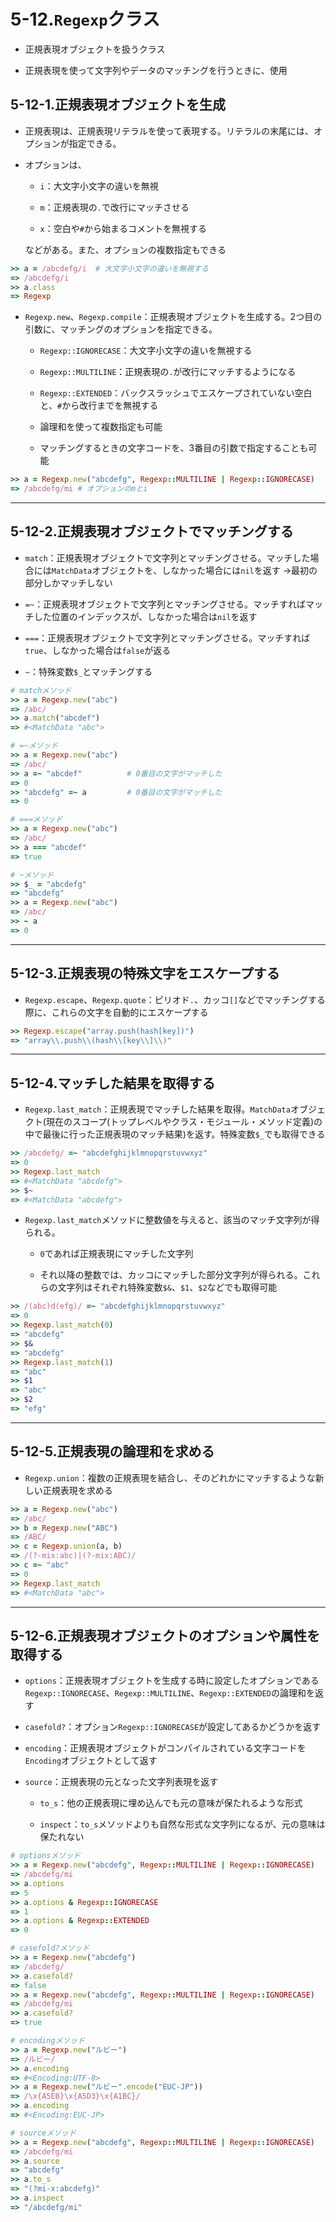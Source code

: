 5-12.`Regexp`クラス
==================

* 正規表現オブジェクトを扱うクラス

* 正規表現を使って文字列やデータのマッチングを行うときに、使用

## 5-12-1.正規表現オブジェクトを生成

* 正規表現は、正規表現リテラルを使って表現する。リテラルの末尾には、オプションが指定できる。

* オプションは、

  * `i`：大文字小文字の違いを無視

  * `m`：正規表現の`.`で改行にマッチさせる

  * `x`：空白や`#`から始まるコメントを無視する

  などがある。また、オプションの複数指定もできる

```ruby
>> a = /abcdefg/i  # 大文字小文字の違いを無視する
=> /abcdefg/i
>> a.class
=> Regexp
```

* `Regexp.new`、`Regexp.compile`：正規表現オブジェクトを生成する。2つ目の引数に、マッチングのオプションを指定できる。

  * `Regexp::IGNORECASE`：大文字小文字の違いを無視する

  * `Regexp::MULTILINE`：正規表現の`.`が改行にマッチするようになる

  * `Regexp::EXTENDED`：バックスラッシュでエスケープされていない空白と、`#`から改行までを無視する

  * 論理和を使って複数指定も可能

  * マッチングするときの文字コードを、3番目の引数で指定することも可能

```ruby
>> a = Regexp.new("abcdefg", Regexp::MULTILINE | Regexp::IGNORECASE)
=> /abcdefg/mi # オプションのmとi
```

***

## 5-12-2.正規表現オブジェクトでマッチングする

* `match`：正規表現オブジェクトで文字列とマッチングさせる。マッチした場合には`MatchData`オブジェクトを、しなかった場合には`nil`を返す
  →最初の部分しかマッチしない

* `=~`：正規表現オブジェクトで文字列とマッチングさせる。マッチすればマッチした位置のインデックスが、しなかった場合は`nil`を返す

* `===`：正規表現オブジェクトで文字列とマッチングさせる。マッチすれば`true`、しなかった場合は`false`が返る

* `~`：特殊変数`$_`とマッチングする

```ruby
# matchメソッド
>> a = Regexp.new("abc")
=> /abc/
>> a.match("abcdef")
=> #<MatchData "abc">

# =~メソッド
>> a = Regexp.new("abc")
=> /abc/
>> a =~ "abcdef"          # 0番目の文字がマッチした
=> 0
>> "abcdefg" =~ a         # 0番目の文字がマッチした
=> 0

# ===メソッド
>> a = Regexp.new("abc")
=> /abc/
>> a === "abcdef"
=> true

# ~メソッド
>> $_ = "abcdefg"
=> "abcdefg"
>> a = Regexp.new("abc")
=> /abc/
>> ~ a
=> 0
```

***

## 5-12-3.正規表現の特殊文字をエスケープする

* `Regexp.escape`、`Regexp.quote`：ピリオド`.`、カッコ`[]`などでマッチングする際に、これらの文字を自動的にエスケープする

```ruby
>> Regexp.escape("array.push(hash[key])")
=> "array\\.push\\(hash\\[key\\]\\)"
```

***

## 5-12-4.マッチした結果を取得する

* `Regexp.last_match`：正規表現でマッチした結果を取得。`MatchData`オブジェクト(現在のスコープ(トップレベルやクラス・モジュール・メソッド定義)の中で最後に行った正規表現のマッチ結果)を返す。特殊変数`$_`でも取得できる

```ruby
>> /abcdefg/ =~ "abcdefghijklmnopqrstuvwxyz"
=> 0
>> Regexp.last_match
=> #<MatchData "abcdefg">
>> $~
=> #<MatchData "abcdefg">
```

* `Regexp.last_match`メソッドに整数値を与えると、該当のマッチ文字列が得られる。

  * `0`であれば正規表現にマッチした文字列

  * それ以降の整数では、カッコにマッチした部分文字列が得られる。これらの文字列はそれぞれ特殊変数`$&`、`$1`、`$2`などでも取得可能

```ruby
>> /(abc)d(efg)/ =~ "abcdefghijklmnopqrstuvwxyz"
=> 0
>> Regexp.last_match(0)
=> "abcdefg"
>> $&
=> "abcdefg"
>> Regexp.last_match(1)
=> "abc"
>> $1
=> "abc"
>> $2
=> "efg"
```

***

## 5-12-5.正規表現の論理和を求める

* `Regexp.union`：複数の正規表現を結合し、そのどれかにマッチするような新しい正規表現を求める

```ruby
>> a = Regexp.new("abc")
=> /abc/
>> b = Regexp.new("ABC")
=> /ABC/
>> c = Regexp.union(a, b)
=> /(?-mix:abc)|(?-mix:ABC)/
>> c =~ "abc"
=> 0
>> Regexp.last_match
=> #<MatchData "abc">
```

***

## 5-12-6.正規表現オブジェクトのオプションや属性を取得する

* `options`：正規表現オブジェクトを生成する時に設定したオプションである`Regexp::IGNORECASE`、`Regexp::MULTILINE`、`Regexp::EXTENDED`の論理和を返す

* `casefold?`：オプション`Regexp::IGNORECASE`が設定してあるかどうかを返す

* `encoding`：正規表現オブジェクトがコンパイルされている文字コードを`Encoding`オブジェクトとして返す

* `source`：正規表現の元となった文字列表現を返す

  * `to_s`：他の正規表現に埋め込んでも元の意味が保たれるような形式

  * `inspect`：`to_s`メソッドよりも自然な形式な文字列になるが、元の意味は保たれない

```ruby
# optionsメソッド
>> a = Regexp.new("abcdefg", Regexp::MULTILINE | Regexp::IGNORECASE)
=> /abcdefg/mi
>> a.options
=> 5
>> a.options & Regexp::IGNORECASE
=> 1
>> a.options & Regexp::EXTENDED
=> 0

# casefold?メソッド
>> a = Regexp.new("abcdefg")
=> /abcdefg/
>> a.casefold?
=> false
>> a = Regexp.new("abcdefg", Regexp::MULTILINE | Regexp::IGNORECASE)
=> /abcdefg/mi
>> a.casefold?
=> true

# encodingメソッド
>> a = Regexp.new("ルビー")
=> /ルビー/
>> a.encoding
=> #<Encoding:UTF-8>
>> a = Regexp.new("ルビー".encode("EUC-JP"))
=> /\x{A5EB}\x{A5D3}\x{A1BC}/
>> a.encoding
=> #<Encoding:EUC-JP>

# sourceメソッド
>> a = Regexp.new("abcdefg", Regexp::MULTILINE | Regexp::IGNORECASE)
=> /abcdefg/mi
>> a.source
=> "abcdefg"
>> a.to_s
=> "(?mi-x:abcdefg)"
>> a.inspect
=> "/abcdefg/mi"
```
